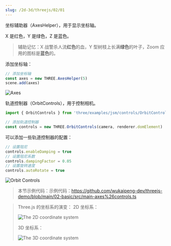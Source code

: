 ```yaml
---
slug: /2d-3d/threejs/02/01
---
```


坐标辅助器（AxesHelper），用于显示坐标轴。

X 是红色，Y 是绿色，Z 是蓝色。
> 辅助记忆：X 战警杀人流**红色**的血，Y 型树枝上长满**绿色**的叶子，Zoom 应用的图标是**蓝色**的。

添加坐标轴：

```js
// 添加坐标轴
const axes = new THREE.AxesHelper(5)
scene.add(axes)
```

![Axes](https://img.wukaipeng.com//2025/04/23-193634-2q7UvH-image-20250423193634031.png)

轨道控制器（OrbitControls），用于控制相机。

```js
import { OrbitControls } from 'three/examples/jsm/controls/OrbitControls'

// 添加轨道控制器
const controls = new THREE.OrbitControls(camera, renderer.domElement)
```

可以添加一些轨道控制器的配置：

```js
// 设置阻尼
controls.enableDamping = true
// 设置阻尼系数
controls.dampingFactor = 0.05
// 设置旋转速度
controls.autoRotate = true
```

![Orbit Controls](https://img.wukaipeng.com//2025/04/23-193758-wQTHtD-20250423193732_rec_-convert.gif)

> 本节示例代码：示例代码：https://github.com/wukaipeng-dev/threejs-demo/blob/main/02-basic/src/main-axes%26controls.ts



> Three.js 的坐标系的演变：
> 2D 坐标系：
>
> ![The 2D coordinate system](https://img.wukaipeng.com//2025/04/24-163713-Pza8LD-image-20250424163713026.png)
>
> 3D 坐标系：
>
> ![The 3D coordinate system](https://img.wukaipeng.com//2025/04/24-163827-kObtgk-image-20250424163827141.png)


